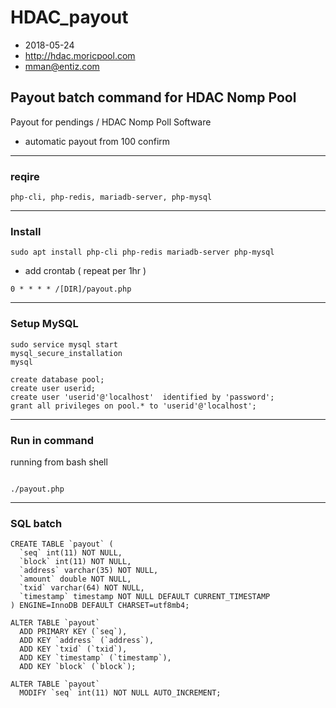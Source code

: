 # HDAC_payout

* 2018-05-24
* http://hdac.moricpool.com
* mman@entiz.com

## Payout batch command for HDAC Nomp Pool 
Payout for pendings / HDAC Nomp Poll Software
- automatic payout from 100 confirm

-------
### reqire
```
php-cli, php-redis, mariadb-server, php-mysql
```


-------
### Install
```
sudo apt install php-cli php-redis mariadb-server php-mysql
```

* add crontab ( repeat per 1hr )
```
0 * * * * /[DIR]/payout.php
```

-------
### Setup MySQL
```
sudo service mysql start
mysql_secure_installation
mysql 

create database pool;
create user userid;
create user 'userid'@'localhost'  identified by 'password';
grant all privileges on pool.* to 'userid'@'localhost';
```

-------
### Run in command

running from bash shell
```

./payout.php
```



-------
### SQL batch
```
CREATE TABLE `payout` (
  `seq` int(11) NOT NULL,
  `block` int(11) NOT NULL,
  `address` varchar(35) NOT NULL,
  `amount` double NOT NULL,
  `txid` varchar(64) NOT NULL,
  `timestamp` timestamp NOT NULL DEFAULT CURRENT_TIMESTAMP
) ENGINE=InnoDB DEFAULT CHARSET=utf8mb4;

ALTER TABLE `payout`
  ADD PRIMARY KEY (`seq`),
  ADD KEY `address` (`address`),
  ADD KEY `txid` (`txid`),
  ADD KEY `timestamp` (`timestamp`),
  ADD KEY `block` (`block`);

ALTER TABLE `payout`
  MODIFY `seq` int(11) NOT NULL AUTO_INCREMENT;

```
